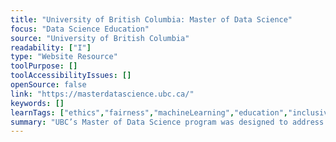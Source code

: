 ```yaml
---
title: "University of British Columbia: Master of Data Science"
focus: "Data Science Education"
source: "University of British Columbia"
readability: ["I"]
type: "Website Resource"
toolPurpose: []
toolAccessibilityIssues: []
openSource: false
link: "https://masterdatascience.ubc.ca/"
keywords: []
learnTags: ["ethics","fairness","machineLearning","education","inclusivePractice","canadianLandscape"]
summary: "UBC’s Master of Data Science program was designed to address a workforce gap by equipping students with the technical skills, practical experience, and confidence to seize opportunities in an ever-expanding field.  "
---
```



